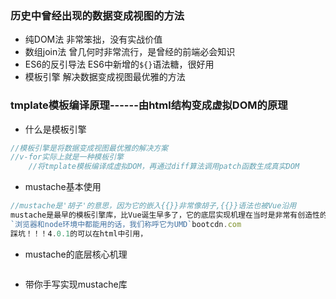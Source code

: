  ### 历史中曾经出现的数据变成视图的方法
 + 纯DOM法
    非常笨拙，没有实战价值
 + 数组join法
    曾几何时非常流行，是曾经的前端必会知识
 + ES6的反引导法
    ES6中新增的`${}`语法糖，很好用
 + 模板引擎
    解决数据变成视图最优雅的方法

### tmplate模板编译原理------由html结构变成虚拟DOM的原理
+ 什么是模板引擎
```js
//模板引擎是将数据变成视图最优雅的解决方案
//v-for实际上就是一种模板引擎
    //将tmplate模板编译成虚拟DOM，再通过diff算法调用patch函数生成真实DOM
``` 
+ mustache基本使用
```js
//mustache是'胡子'的意思，因为它的嵌入{{}}非常像胡子,{{}}语法也被Vue沿用
mustache是最早的模板引擎库，比Vue诞生早多了，它的底层实现机理在当时是非常有创造性的、轰动性的，为后续模板引擎的发展提供了崭新的思路
`浏览器和node环境中都能用的话，我们称呼它为UMD`bootcdn.com
踩坑！！！4.0.1的可以在html中引用，
```
+ mustache的底层核心机理
```js

```
+ 带你手写实现mustache库
 
